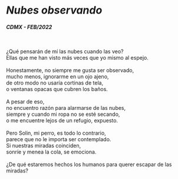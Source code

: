 # *Nubes observando*
#### *CDMX - FEB/2022*

</br>

¿Qué pensarán de mí las nubes cuando las veo?  
Ellas que me han visto más veces que yo mismo al espejo.  
</br>
Honestamente, no siempre me gusta ser observado,  
mucho menos, ignorarme en un ojo ajeno,  
de otro modo no usaría cortinas de tela,  
o ventanas opacas que cubren los baños.  
</br>
A pesar de eso,  
no encuentro razón para alarmarse de las nubes,  
siempre y cuando mi ropa no se esté secando,  
o me encuentre lejos de un refugio, expuesto.  
</br>
Pero Solin, mi perro, es todo lo contrario,  
parece que no le importa ser contemplado.  
Si nuestras miradas coinciden,  
sonríe y menea la cola, se emociona.  
</br>
¿De qué estaremos hechos los humanos para querer escapar de las miradas?  
